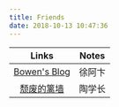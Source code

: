 ```yaml
---
title: Friends
date: 2018-10-13 10:47:36
---
```

| Links    | Notes    |
| :------: | :------: |
| [Bowen's Blog](http://www.xubowen.site/) | 徐阿卞 |
| [颓废的篱墙](http://taoliq.github.io/) | 陶学长 |
